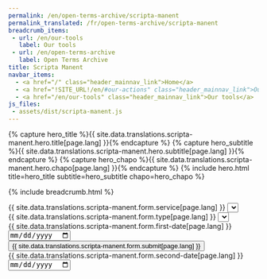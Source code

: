 ```yaml
---
permalink: /en/open-terms-archive/scripta-manent
permalink_translated: /fr/open-terms-archive/scripta-manent
breadcrumb_items:
 - url: /en/our-tools
   label: Our tools
 - url: /en/open-terms-archive
   label: Open Terms Archive
title: Scripta Manent
navbar_items:
  - <a href="/" class="header_mainnav_link">Home</a>
  - <a href="!SITE_URL!/en/#our-actions" class="header_mainnav_link">Our actions</a>
  - <a href="/en/our-tools" class="header_mainnav_link">Our tools</a>
js_files:
 - assets/dist/scripta-manent.js
---
```


{% capture hero_title %}{{ site.data.translations.scripta-manent.hero.title[page.lang] }}{% endcapture %}
{% capture hero_subtitle %}{{ site.data.translations.scripta-manent.hero.subtitle[page.lang] }}{% endcapture %}
{% capture hero_chapo %}{{ site.data.translations.scripta-manent.hero.chapo[page.lang] }}{% endcapture %}
{% include hero.html title=hero_title subtitle=hero_subtitle chapo=hero_chapo %}

{% include breadcrumb.html %}

<script type="text/javascript">
	const notificationsMsgs = {
		'browserSupport': "{{ site.data.translations.scripta-manent.notifications.browser-support[page.lang] }}",
		'dateClosest': "{{ site.data.translations.scripta-manent.notifications.date-closest[page.lang] }}",
		'nothingToCompare': "{{ site.data.translations.scripta-manent.notifications.nothing-to-compare[page.lang] }}",
	};
	const legendMsg = {
		'add': '{{ site.data.translations.scripta-manent.legend.add[page.lang] }}',
		'remove': '{{ site.data.translations.scripta-manent.legend.remove[page.lang] }}'
	};
</script>

<form class="form explorerform" id="form_explorer">
	<div class="form_field form_field-big">
		<label class="form_field_label" for="form_services">{{ site.data.translations.scripta-manent.form.service[page.lang] }}</label>
		<select class="form_field_select" name="form_services" id="form_services" tabindex="1" required>
		</select>
	</div>
	<div class="form_field form_field-big">
		<label class="form_field_label" for="form_typeofdocuments">{{ site.data.translations.scripta-manent.form.type[page.lang] }}</label>
		<select class="form_field_select" name="form_typeofdocuments" id="form_typeofdocuments" tabindex="2" required>
		</select>
	</div>
	<div class="form_field">
		<label class="form_field_label" for="form_firstdocumentdate">{{ site.data.translations.scripta-manent.form.first-date[page.lang] }}</label>
		<input type="date" id="form_firstdocumentdate" min="2000-01-01" name="form_firstdocumentdate" tabindex="3" required>
	</div>
	<div class="form_field form_field-submit">
		<input type="submit" class="button" value="{{ site.data.translations.scripta-manent.form.submit[page.lang] }}" tabindex="5" /> 
	</div>
	<div class="form_field">
		<label class="form_field_label" for="form_seconddocumentdate">{{ site.data.translations.scripta-manent.form.second-date[page.lang] }}</label>
		<input type="date" id="form_seconddocumentdate" min="2000-01-01" name="form_seconddocumentdate" tabindex="4" required>
	</div>
</form>